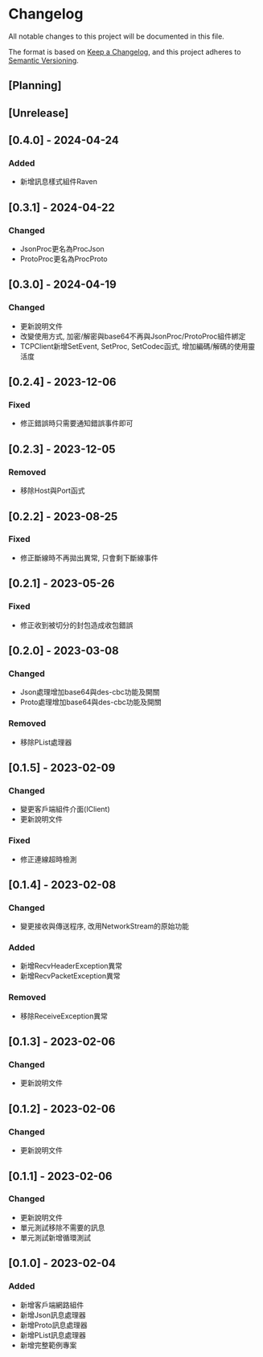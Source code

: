 # Changelog
All notable changes to this project will be documented in this file.

The format is based on [Keep a Changelog](https://keepachangelog.com/en/1.0.0/),
and this project adheres to [Semantic Versioning](https://semver.org/spec/v2.0.0.html).

## [Planning]

## [Unrelease]

## [0.4.0] - 2024-04-24
### Added
- 新增訊息樣式組件Raven

## [0.3.1] - 2024-04-22
### Changed
- JsonProc更名為ProcJson
- ProtoProc更名為ProcProto

## [0.3.0] - 2024-04-19
### Changed
- 更新說明文件
- 改變使用方式, 加密/解密與base64不再與JsonProc/ProtoProc組件綁定
- TCPClient新增SetEvent, SetProc, SetCodec函式, 增加編碼/解碼的使用靈活度

## [0.2.4] - 2023-12-06
### Fixed
- 修正錯誤時只需要通知錯誤事件即可

## [0.2.3] - 2023-12-05
### Removed
- 移除Host與Port函式

## [0.2.2] - 2023-08-25
### Fixed
- 修正斷線時不再拋出異常, 只會剩下斷線事件

## [0.2.1] - 2023-05-26
### Fixed
- 修正收到被切分的封包造成收包錯誤

## [0.2.0] - 2023-03-08
### Changed
- Json處理增加base64與des-cbc功能及開關
- Proto處理增加base64與des-cbc功能及開關
### Removed
- 移除PList處理器

## [0.1.5] - 2023-02-09
### Changed
- 變更客戶端組件介面(IClient)
- 更新說明文件
### Fixed
- 修正連線超時檢測

## [0.1.4] - 2023-02-08
### Changed
- 變更接收與傳送程序, 改用NetworkStream的原始功能
### Added
- 新增RecvHeaderException異常
- 新增RecvPacketException異常
### Removed
- 移除ReceiveException異常

## [0.1.3] - 2023-02-06
### Changed
- 更新說明文件

## [0.1.2] - 2023-02-06
### Changed
- 更新說明文件

## [0.1.1] - 2023-02-06
### Changed
- 更新說明文件
- 單元測試移除不需要的訊息
- 單元測試新增循環測試

## [0.1.0] - 2023-02-04
### Added
- 新增客戶端網路組件
- 新增Json訊息處理器
- 新增Proto訊息處理器
- 新增PList訊息處理器
- 新增完整範例專案
